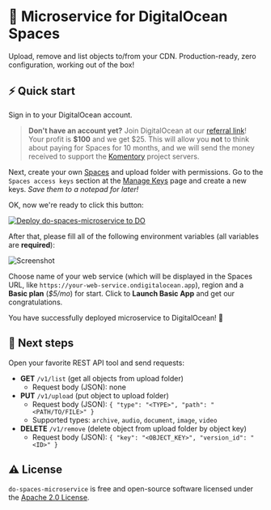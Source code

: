 # 🧺 Microservice for DigitalOcean Spaces 

Upload, remove and list objects to/from your CDN. Production-ready, zero configuration, working out of the box!

## ⚡️ Quick start

Sign in to your DigitalOcean account.

> **Don't have an account yet?** Join DigitalOcean at our [referral link](https://m.do.co/c/b41859fa9b6e)! Your profit is **$100** and we get $25. This will allow you **not** to think about paying for Spaces for 10 months, and we will send the money received to support the [Komentory](https://github.com/Komentory) project servers.

Next, create your own [Spaces](https://docs.digitalocean.com/products/spaces/quickstart/#create-a-space) and upload folder with permissions. Go to the `Spaces access keys` section at the [Manage Keys](https://cloud.digitalocean.com/account/api/tokens) page and create a new keys. _Save them to a notepad for later!_

OK, now we're ready to click this button:

[![Deploy do-spaces-microservice to DO](https://www.deploytodo.com/do-btn-blue-ghost.svg)](https://cloud.digitalocean.com/apps/new?repo=https://github.com/Komentory/do-spaces-microservice/tree/main)

After that, please fill all of the following environment variables (all variables are **required**):

![Screenshot](https://user-images.githubusercontent.com/11155743/130789680-e0430ed3-5667-422f-940d-3f6fffd0b539.png)

Choose name of your web service (which will be displayed in the Spaces URL, like `https://your-web-service.ondigitalocean.app`), region and a **Basic plan** (_$5/mo_) for start. Click to **Launch Basic App** and get our congratulations.

You have successfully deployed microservice to DigitalOcean! 🎉

## 📖 Next steps

Open your favorite REST API tool and send requests:

- **GET** `/v1/list` (get all objects from upload folder)
  - Request body (JSON): none
- **PUT** `/v1/upload` (put object to upload folder)
  - Request body (JSON): `{ "type": "<TYPE>", "path": "<PATH/TO/FILE>" }`
  - Supported types: `archive`, `audio`, `document`, `image`, `video`
- **DELETE** `/v1/remove` (delete object from upload folder by object key)
  - Request body (JSON): `{ "key": "<OBJECT_KEY>", "version_id": "<ID>" }`

## ⚠️ License

`do-spaces-microservice` is free and open-source software licensed under the [Apache 2.0 License](https://github.com/Komentory/do-spaces-microservice/blob/master/LICENSE).
